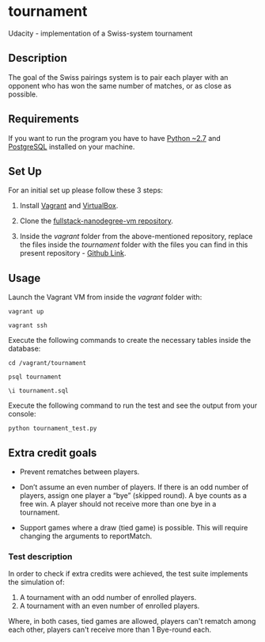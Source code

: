 # tournament
Udacity - implementation of a Swiss-system tournament

## Description
The goal of the Swiss pairings system is to pair each player with an opponent who has won the same number of matches, or as close as possible.

## Requirements
If you want to run the program you have to have [Python ~2.7](https://www.python.org/)
and [PostgreSQL](http://www.postgresql.org/) installed on your machine.

## Set Up

For an initial set up please follow these 3 steps:

1. Install [Vagrant](https://www.vagrantup.com/) and [VirtualBox](https://www.virtualbox.org/).

2. Clone the [fullstack-nanodegree-vm repository](https://github.com/udacity/fullstack-nanodegree-vm/tree/master/vagrant).

3. Inside the *vagrant* folder from the above-mentioned repository, replace the files inside the *tournament* folder with the files you can find in this present repository - [Github Link](https://github.com/iliketomatoes/tournament).


## Usage

Launch the Vagrant VM from inside the *vagrant* folder with:

`vagrant up`

`vagrant ssh`

Execute the following commands to create the necessary tables inside the database:

`cd /vagrant/tournament`

`psql tournament`

`\i tournament.sql`

Execute the following command to run the test and see the output from your console:

`python tournament_test.py`


## Extra credit goals

* Prevent rematches between players.

* Don’t assume an even number of players. If there is an odd number of players, assign one player a “bye” (skipped round). A bye counts as a free win. A player should not receive more than one bye in a tournament.

* Support games where a draw (tied game) is possible. This will require changing the arguments to reportMatch.

### Test description

In order to check if extra credits were achieved, the test suite implements the simulation of:

1. A tournament with an odd number of enrolled players.
2. A tournament with an even number of enrolled players.

Where, in both cases, tied games are allowed, players can't rematch among each other, players can't receive more than 1 Bye-round each.